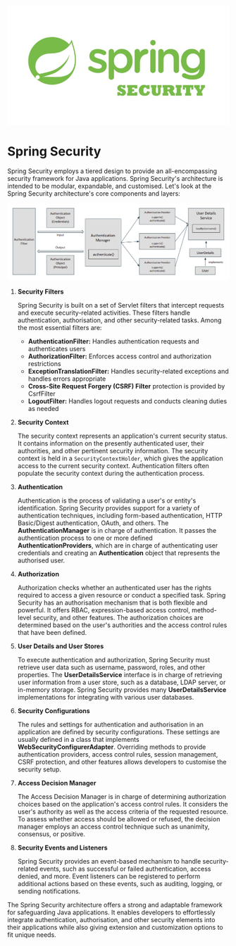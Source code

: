 <div align="center">
<img src="../images/SpringSecurity.png" alt="SpringSecurity">
</div>

# Spring Security

Spring Security employs a tiered design to provide an all-encompassing security framework for Java applications. Spring Security's architecture is intended to be modular, expandable, and customised. Let's look at the Spring Security architecture's core components and layers:

<div align="center">
<img src="../images/SpringSecurityArchitecture.png" alt="SpringSecurityArchitecture">
</div>

1. **Security Filters**

   Spring Security is built on a set of Servlet filters that intercept requests and execute security-related activities. These filters handle authentication, authorisation, and other security-related tasks. Among the most essential filters are:

   * **AuthenticationFilter:** Handles authentication requests and authenticates users
   * **AuthorizationFilter:** Enforces access control and authorization restrictions
   * **ExceptionTranslationFilter:** Handles security-related exceptions and handles errors appropriate
   * **Cross-Site Request Forgery (CSRF) Filter** protection is provided by CsrfFilter
   * **LogoutFilter:** Handles logout requests and conducts cleaning duties as needed

2. **Security Context**

   The security context represents an application's current security status. It contains information on the presently authenticated user, their authorities, and other pertinent security information. The security context is held in a `SecurityContextHolder`, which gives the application access to the current security context. Authentication filters often populate the security context during the authentication process.
3. **Authentication**

   Authentication is the process of validating a user's or entity's identification. Spring Security provides support for a variety of authentication techniques, including form-based authentication, HTTP Basic/Digest authentication, OAuth, and others. The **AuthenticationManager** is in charge of authentication. It passes the authentication process to one or more defined **AuthenticationProviders**, which are in charge of authenticating user credentials and creating an **Authentication** object that represents the authorised user.
4. **Authorization**

   Authorization checks whether an authenticated user has the rights required to access a given resource or conduct a specified task. Spring Security has an authorisation mechanism that is both flexible and powerful. It offers RBAC, expression-based access control, method-level security, and other features. The authorization choices are determined based on the user's authorities and the access control rules that have been defined.
5. **User Details and User Stores**
   
   To execute authentication and authorization, Spring Security must retrieve user data such as username, password, roles, and other properties. The **UserDetailsService** interface is in charge of retrieving user information from a user store, such as a database, LDAP server, or in-memory storage. Spring Security provides many **UserDetailsService** implementations for integrating with various user databases.
6. **Security Configurations**
   
   The rules and settings for authentication and authorisation in an application are defined by security configurations. These settings are usually defined in a class that implements **WebSecurityConfigurerAdapter**. Overriding methods to provide authentication providers, access control rules, session management, CSRF protection, and other features allows developers to customise the security setup.

7. **Access Decision Manager**

   The Access Decision Manager is in charge of determining authorization choices based on the application's access control rules. It considers the user's authority as well as the access criteria of the requested resource. To assess whether access should be allowed or refused, the decision manager employs an access control technique such as unanimity, consensus, or positive.

8. **Security Events and Listeners**

   Spring Security provides an event-based mechanism to handle security-related events, such as successful or failed authentication, access denied, and more. Event listeners can be registered to perform additional actions based on these events, such as auditing, logging, or sending notifications.

The Spring Security architecture offers a strong and adaptable framework for safeguarding Java applications. It enables developers to effortlessly integrate authentication, authorisation, and other security elements into their applications while also giving extension and customization options to fit unique needs.